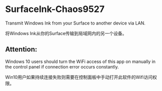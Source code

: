 # SurfaceInk-Chaos9527
Transmit Windows Ink from your Surface to another device via LAN.

将Windows Ink从你的Surface传输到局域网内的另一个设备。


## Attention:

Windows 10 users should turn the WiFi access of this app on manually in the control panel if connection error occurs constantly.

Win10用户如果持续连接失败则需要在控制面板中手动打开此软件的Wifi访问权限。
